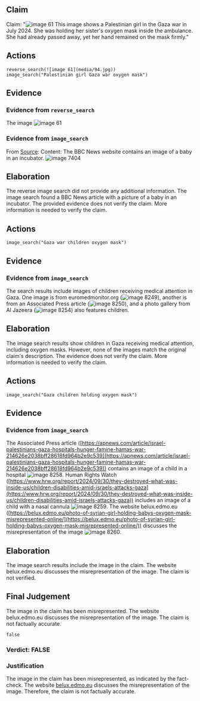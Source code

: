 ## Claim
Claim: "![image 61](media/94.jpg) This image shows a Palestinian girl in the Gaza war in July 2024. She was holding her sister's oxygen mask inside the ambulance. She had already passed away, yet her hand remained on the mask firmly."

## Actions
```
reverse_search(![image 61](media/94.jpg))
image_search("Palestinian girl Gaza war oxygen mask")
```

## Evidence
### Evidence from `reverse_search`
The image ![image 61](media/94.jpg)

### Evidence from `image_search`
From [Source](https://www.bbc.com/news/world-middle-east-68141039): 
Content: The BBC News website contains an image of a baby in an incubator. ![image 7404](media/2025-08-29_21-25-1756502705-822261.jpg)


## Elaboration
The reverse image search did not provide any additional information. The image search found a BBC News article with a picture of a baby in an incubator. The provided evidence does not verify the claim. More information is needed to verify the claim.


## Actions
```
image_search("Gaza war children oxygen mask")
```

## Evidence
### Evidence from `image_search`
The search results include images of children receiving medical attention in Gaza. One image is from euromedmonitor.org (![image 8249](media/2025-08-29_22-27-1756506470-134001.jpg)), another is from an Associated Press article (![image 8250](media/2025-08-29_22-27-1756506472-048363.jpg)), and a photo gallery from Al Jazeera (![image 8254](media/2025-08-29_22-27-1756506472-983050.jpg)) also features children.


## Elaboration
The image search results show children in Gaza receiving medical attention, including oxygen masks. However, none of the images match the original claim's description. The evidence does not verify the claim. More information is needed to verify the claim.


## Actions
```
image_search("Gaza children holding oxygen mask")
```

## Evidence
### Evidence from `image_search`
The Associated Press article ([https://apnews.com/article/israel-palestinians-gaza-hospitals-hunger-famine-hamas-war-214626e2038bff28618fd964b2e9c539](https://apnews.com/article/israel-palestinians-gaza-hospitals-hunger-famine-hamas-war-214626e2038bff28618fd964b2e9c539)) contains an image of a child in a hospital ![image 8258](media/2025-08-29_22-28-1756506486-182386.jpg). Human Rights Watch ([https://www.hrw.org/report/2024/09/30/they-destroyed-what-was-inside-us/children-disabilities-amid-israels-attacks-gaza](https://www.hrw.org/report/2024/09/30/they-destroyed-what-was-inside-us/children-disabilities-amid-israels-attacks-gaza)) includes an image of a child with a nasal cannula ![image 8259](media/2025-08-29_22-28-1756506486-423695.jpg). The website belux.edmo.eu ([https://belux.edmo.eu/photo-of-syrian-girl-holding-babys-oxygen-mask-misrepresented-online/](https://belux.edmo.eu/photo-of-syrian-girl-holding-babys-oxygen-mask-misrepresented-online/)) discusses the misrepresentation of the image ![image 8260](media/2025-08-29_22-28-1756506486-627730.jpg).


## Elaboration
The image search results include the image in the claim. The website belux.edmo.eu discusses the misrepresentation of the image. The claim is not verified.


## Final Judgement
The image in the claim has been misrepresented. The website belux.edmo.eu discusses the misrepresentation of the image. The claim is not factually accurate.

`false`

### Verdict: FALSE

### Justification
The image in the claim has been misrepresented, as indicated by the fact-check. The website [belux.edmo.eu](https://belux.edmo.eu/photo-of-syrian-girl-holding-babys-oxygen-mask-misrepresented-online/) discusses the misrepresentation of the image. Therefore, the claim is not factually accurate.
